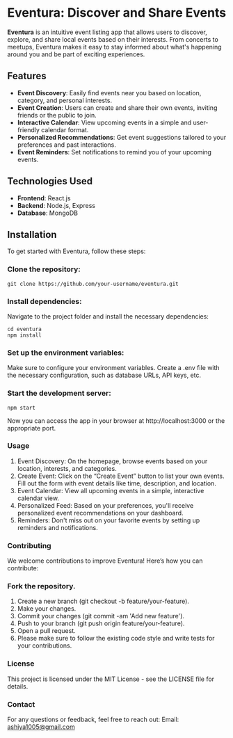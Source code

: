 # Eventura: Discover and Share Events

**Eventura** is an intuitive event listing app that allows users to discover, explore, and share local events based on their interests. From concerts to meetups, Eventura makes it easy to stay informed about what's happening around you and be part of exciting experiences.

## Features

- **Event Discovery**: Easily find events near you based on location, category, and personal interests.
- **Event Creation**: Users can create and share their own events, inviting friends or the public to join.
- **Interactive Calendar**: View upcoming events in a simple and user-friendly calendar format.
- **Personalized Recommendations**: Get event suggestions tailored to your preferences and past interactions.
- **Event Reminders**: Set notifications to remind you of your upcoming events.

## Technologies Used

- **Frontend**: React.js 
- **Backend**: Node.js, Express 
- **Database**: MongoDB 

## Installation

To get started with Eventura, follow these steps:

### Clone the repository:

```
git clone https://github.com/your-username/eventura.git
```

### Install dependencies:

Navigate to the project folder and install the necessary dependencies:

```
cd eventura 
npm install  
```

### Set up the environment variables:

Make sure to configure your environment variables. Create a .env file with the necessary configuration, such as database URLs, API keys, etc.

### Start the development server:

```
npm start 
```

Now you can access the app in your browser at http://localhost:3000 or the appropriate port.

### Usage

1. Event Discovery: On the homepage, browse events based on your location, interests, and categories.
2. Create Event: Click on the “Create Event” button to list your own events. Fill out the form with event details like time, description, and location.
3. Event Calendar: View all upcoming events in a simple, interactive calendar view.
4. Personalized Feed: Based on your preferences, you'll receive personalized event recommendations on your dashboard.
5. Reminders: Don't miss out on your favorite events by setting up reminders and notifications.

### Contributing

We welcome contributions to improve Eventura! Here’s how you can contribute:

### Fork the repository.

1. Create a new branch (git checkout -b feature/your-feature).
2. Make your changes.
3. Commit your changes (git commit -am 'Add new feature').
4. Push to your branch (git push origin feature/your-feature).
5. Open a pull request.
6. Please make sure to follow the existing code style and write tests for your contributions.

### License

This project is licensed under the MIT License - see the LICENSE file for details.

### Contact

For any questions or feedback, feel free to reach out:
Email: ashiya1005@gmail.com
